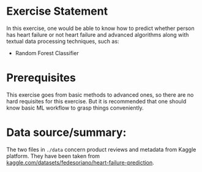 # Exercise Statement

In this exercise, one would be able to know how to predict whether person has heart failure or not heart failure and advanced algorithms along with textual data processing techniques, such as:

* Random Forest Classifier

# Prerequisites

This exercise goes from basic methods to advanced ones, so there are no hard requisites for this exercise. But it is recommended that one should know basic ML workflow to grasp things conveniently.

# Data source/summary:
The two files in `./data` concern product reviews and metadata from Kaggle platform.
They have been taken from [kaggle.com/datasets/fedesoriano/heart-failure-prediction](https://www.kaggle.com/datasets/fedesoriano/heart-failure-prediction).
